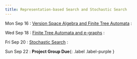 ```yaml
---
title: Representation-based Search and Stochastic Search
---
```


Mon Sep 16
: [Version Space Algebra and Finite Tree Automata](../lectures/lecture09-vsa.pdf)
  : []()

Wed Sep 18
: [Finite Tree Automata and e-graphs](../lectures/lecture10-fta-egraph.pdf)
  : []()

Fri Sep 20
: [Stochastic Search](../lectures/lecture11-stochastic.pdf)
  : []()

Sun Sep 22
: **Project Group Due**{: .label .label-purple }
